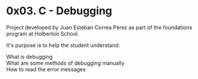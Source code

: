 # 0x03. C - Debugging

Project developed by Juan Esteban Correa Pérez as part of the foundations program at Holberton School.

It's purpose is to help the student understand:

What is debugging<br />
What are some methods of debugging manually<br />
How to read the error messages<br />
